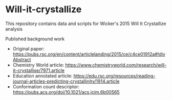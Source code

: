 # Will-it-crystallize
This repository contains data and scripts for Wicker's 2015 Will It Crystallize analysis

Published background work
- Original paper: https://pubs.rsc.org/en/content/articlelanding/2015/ce/c4ce01912a#!divAbstract
- Chemistry World article: https://www.chemistryworld.com/research/will-it-crystallise/7971.article
- Education annotated article: https://edu.rsc.org/resources/reading-journal-articles-predicting-crystallinity/1914.article
- Conformation count descriptor:  https://pubs.acs.org/doi/10.1021/acs.jcim.6b00565

